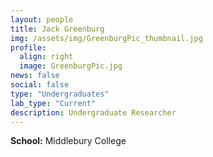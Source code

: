 ```yaml
---
layout: people
title: Jack Greenburg
img: /assets/img/GreenburgPic_thumbnail.jpg
profile:
  align: right
  image: GreenburgPic.jpg
news: false
social: false
type: "Undergraduates"
lab_type: "Current"
description: Undergraduate Researcher
---
```

**School:** Middlebury College
